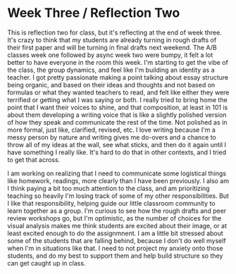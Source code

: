 Week Three / Reflection Two
============================

This is reflection two for class, but it's reflecting at the end of week three. It's crazy to think that my students are already turning in rough drafts of their first paper and will be turning in final drafts next weekend. The A/B classes week one followed by async week two were bumpy, it felt a lot better to have everyone in the room this week. I'm starting to get the vibe of the class, the group dynamics, and feel like I'm building an identity as a teacher. I got pretty passionate making a point talking about essay structure being organic, and based on their ideas and thoughts and not based on formulas or what they wanted teachers to read, and felt like either they were terrified or getting what I was saying or both. I really tried to bring home the point that I want their voices to shine, and that composition, at least in 101 is about them developing a writing voice that is like a slightly polished version of how they speak and communicate the rest of the time. Not polished as in more formal, just like, clarified, revised, etc. I love writing because I'm a messy person by nature and writing gives me do-overs and a chance to throw all of my ideas at the wall, see what sticks, and then do it again until I have something I really like. It's hard to do that in other contexts, and I tried to get that across.

I am working on realizing that I need to communicate some logistical things like homework, readings, more clearly than I have been previously. I also am I think paying a bit too much attention to the class, and am prioritizing teaching so heavily I'm losing track of some of my other responsibilities. But I like that responsibility, helping guide our little classroom community to learn together as a group. I'm curious to see how the rough drafts and peer review workshops go, but I'm optimistic, as the number of choices for the visual analysis makes me think students are excited about their image, or at least excited enough to do the assignmnent. I am a little bit stressed about some of the students that are falling behind, because I don't do well myself when I'm in situations like that. I need to not project my anxiety onto those students, and do my best to support them and help build structure so they can get caught up in class. 
